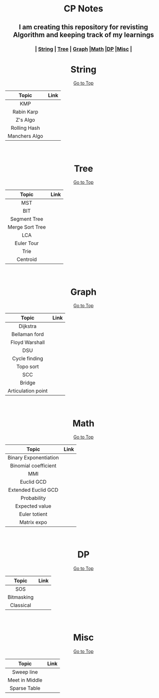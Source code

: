 # <p align="center" id="top">CP Notes</p>
## <p align="center">I am creating this repository for revisting Algorithm and keeping track of my learnings</p>
### <p align="center">| <a href="#string">String</a> | <a href="#tree">Tree</a> | <a href="#graph">Graph</a> |<a href="#math">Math</a> |<a href="#dp">DP</a> |<a href="#misc">Misc</a> |</p>

<h1 align="center" id="string">String</h1>
<div align="center">
<a href="#to">Go to Top</a>
</div>
<div align="center">

| Topic | Link | 
|:----:|:----:| 
|KMP | | 
|Rabin Karp | | 
|Z's Algo | | 
|Rolling Hash | | 
|Manchers Algo | | 
<br>
</div>

<h1 align="center" id="tree">Tree</h1>
<div align="center">
<a href="#to">Go to Top</a>
</div>
<div align="center">

| Topic | Link | 
|:----:|:----:| 
| MST| | 
| BIT| | 
|Segment Tree | | 
|Merge Sort Tree | | 
| LCA| | 
| Euler Tour| | 
| Trie| | 
| Centroid| | 
<br>
</div>

<h1 align="center" id="graph">Graph</h1>
<div align="center">
<a href="#to">Go to Top</a>
</div>
<div align="center">

| Topic | Link | 
|:----:|:----:| 
| Dijkstra| | 
|Bellaman ford | | 
| Floyd Warshall| | 
| DSU| | 
| Cycle finding| | 
| Topo sort | | 
| SCC| | 
| Bridge| | 
| Articulation point| | 
<br>
</div>

<h1 align="center" id="math">Math</h1>
<div align="center">
<a href="#to">Go to Top</a>
</div>
<div align="center">

| Topic | Link | 
|:----:|:----:| 
| Binary Exponentiation| | 
| Binomial coefficient| | 
| MMI| | 
| Euclid GCD| | 
| Extended Euclid GCD| | 
|Probability | | 
| Expected value| | 
| Euler totient| | 
| Matrix expo| | 
<br>
</div>

<h1 align="center" id="dp">DP</h1>
<div align="center">
<a href="#to">Go to Top</a>
</div>
<div align="center">

| Topic | Link | 
|:----:|:----:| 
| SOS| |
| Bitmasking| |
| Classical| |
<br>
</div>

<h1 align="center" id="misc">Misc</h1>
<div align="center">
<a href="#to">Go to Top</a>
</div>
<div align="center">

| Topic | Link | 
|:----:|:----:| 
| Sweep line| |
| Meet in Middle| |
| Sparse Table| |
<br>
</div>




